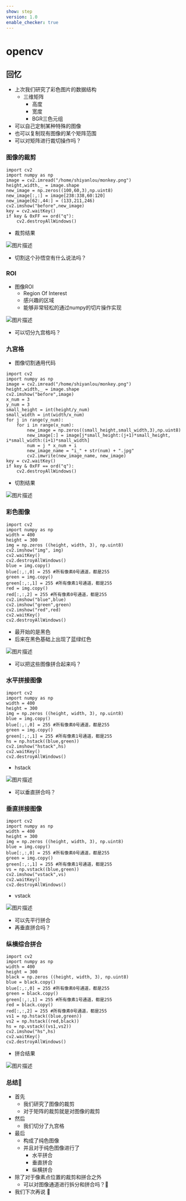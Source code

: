 ```yaml
---
show: step
version: 1.0
enable_checker: true
---
```


# opencv

## 回忆

- 上次我们研究了彩色图片的数据结构	
	- 三维矩阵
		- 高度
		- 宽度
		- BGR三色元组
- 可以自己定制某种特殊的图像
- 也可以复制现有图像的某个矩阵范围
- 可以对矩阵进行裁切操作吗？

### 图像的裁剪
```
import cv2                       
import numpy as np               
image = cv2.imread("/home/shiyanlou/monkey.png")
height,width,_ = image.shape     
new_image = np.zeros((100,60,3),np.uint8)
new_image[:,:] = image[238:338,60:120]
new_image[62:,44:] = (133,211,246)
cv2.imshow("before",new_image)   
key = cv2.waitKey()              
if key & 0xFF == ord("q"):       
    cv2.destroyAllWindows()
```

- 裁剪结果

![图片描述](https://doc.shiyanlou.com/courses/uid1190679-20231231-1704026658071)

- 切割这个孙悟空有什么说法吗？

### ROI

- 图像ROI
	- Region Of Interest
	- 感兴趣的区域
	- 能够非常轻松的通过numpy的切片操作实现

![图片描述](https://doc.shiyanlou.com/courses/uid1190679-20240113-1705152513787)

- 可以切分九宫格吗？

### 九宫格

-  图像切割通用代码

```
import cv2                            
import numpy as np                    
image = cv2.imread("/home/shiyanlou/monkey.png")
height,width,_ = image.shape          
cv2.imshow("before",image)            
x_num = 3                             
y_num = 3                             
small_height = int(height/y_num)      
small_width = int(width/x_num)        
for j in range(y_num):                
    for i in range(x_num):            
        new_image = np.zeros((small_height,small_width,3),np.uint8)
        new_image[:] = image[j*small_height:(j+1)*small_height, i*small_width:(i+1)*small_width]
        num = j * x_num + i           
        new_image_name = "i_" + str(num) + ".jpg"
        cv2.imwrite(new_image_name, new_image)
key = cv2.waitKey()                   
if key & 0xFF == ord("q"):            
    cv2.destroyAllWindows()
```

- 切割结果

![图片描述](https://doc.shiyanlou.com/courses/uid1190679-20231231-1704026855934)

### 彩色图像
```
import cv2
import numpy as np
width = 400
height = 300
img = np.zeros ((height, width, 3), np.uint8)
cv2.imshow("img", img)
cv2.waitKey()
cv2.destroyAllWindows()
blue = img.copy()
blue[:,:,0] = 255 #所有像素0号通道，都是255
green = img.copy()
green[:,:,1] = 255 #所有像素1号通道，都是255
red = img.copy()
red[:,:,2] = 255 #所有像素0号通道，都是255
cv2.imshow("blue",blue)
cv2.imshow("green",green)
cv2.imshow("red",red)
cv2.waitKey()
cv2.destroyAllWindows()
```

- 最开始的是黑色
- 后来在黑色基础上出现了蓝绿红色

![图片描述](https://doc.shiyanlou.com/courses/uid1190679-20231231-1704027120923)

- 可以把这些图像拼合起来吗？

### 水平拼接图像
```
import cv2
import numpy as np
width = 400
height = 300
img = np.zeros ((height, width, 3), np.uint8)
blue = img.copy()
blue[:,:,0] = 255 #所有像素0号通道，都是255
green = img.copy()
green[:,:,1] = 255 #所有像素1号通道，都是255
hs = np.hstack((blue,green))
cv2.imshow("hstack",hs)
cv2.waitKey()
cv2.destroyAllWindows()
```

- hstack

![图片描述](https://doc.shiyanlou.com/courses/uid1190679-20231231-1704027215632)

- 可以垂直拼合吗？

### 垂直拼接图像

```
import cv2
import numpy as np
width = 400
height = 300
img = np.zeros ((height, width, 3), np.uint8)
blue = img.copy()
blue[:,:,0] = 255 #所有像素0号通道，都是255
green = img.copy()
green[:,:,1] = 255 #所有像素1号通道，都是255
vs = np.vstack((blue,green))
cv2.imshow("vstack",vs)
cv2.waitKey()
cv2.destroyAllWindows()
```

- vstack

![图片描述](https://doc.shiyanlou.com/courses/uid1190679-20231231-1704027470426)

- 可以先平行拼合
- 再垂直拼合吗？

### 纵横综合拼合
```
import cv2
import numpy as np
width = 400
height = 300
black = np.zeros ((height, width, 3), np.uint8)
blue = black.copy()
blue[:,:,0] = 255 #所有像素0号通道，都是255
green = black.copy()
green[:,:,1] = 255 #所有像素1号通道，都是255
red = black.copy()
red[:,:,2] = 255 #所有像素0号通道，都是255
vs1 = np.hstack((blue,green))
vs2 = np.hstack((red,black))
hs = np.vstack((vs1,vs2))
cv2.imshow("hs",hs)
cv2.waitKey()
cv2.destroyAllWindows()
```

- 拼合结果

![图片描述](https://doc.shiyanlou.com/courses/uid1190679-20231231-1704027669307)

### 总结🤔
- 首先
	- 我们研究了图像的裁剪
	- 对于矩阵的裁剪就是对图像的裁剪
- 然后
	- 我们切分了九宫格
- 最后
	- 构成了纯色图像
	- 并且对于纯色图像进行了
		- 水平拼合
		- 垂直拼合
		- 纵横拼合
- 除了对于像素点位置的裁剪和拼合之外
	- 可以对图像通道进行拆分和拼合吗？🤔
- 我们下次再说	👋
